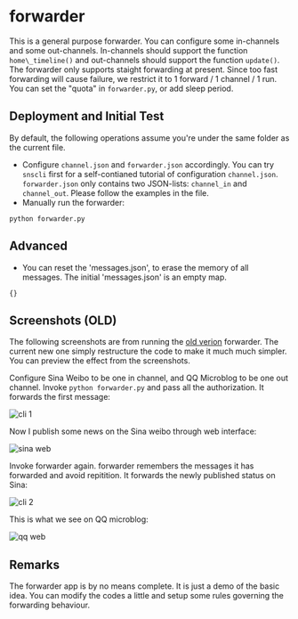 forwarder 
====

This is a general purpose forwarder. 
You can configure some in-channels and some out-channels. 
In-channels should support the function `home\_timeline()`
and out-channels should support the function `update()`.
The forwarder only supports staight forwarding at present. 
Since too fast forwarding will cause failure, 
we restrict it to 1 forward / 1 channel / 1 run. 
You can set the "quota" in `forwarder.py`, 
or add sleep period. 

Deployment and Initial Test
----

By default, the following operations assume 
you're under the same folder as the current file. 

   * Configure `channel.json` and `forwarder.json` accordingly. 
   You can try `snscli` first for a self-contianed tutorial of 
   configuration `channel.json`. 
   `forwarder.json` only contains two JSON-lists: 
   `channel_in` and `channel_out`. 
   Please follow the examples in the file. 
   * Manually run the forwarder:
```
python forwarder.py
```

Advanced
----

   * You can reset the 'messages.json', to erase the 
   memory of all messages. 
   The initial 'messages.json' is an empty map. 
```
{}
```

Screenshots (OLD)
----

The following screenshots are from running the 
[old verion](old/)
forwarder. 
The current new one simply restructure the code to make it much much simpler. 
You can preview the effect from the screenshots. 

Configure Sina Weibo to be one in channel, 
and QQ Microblog to be one out channel. 
Invoke `python forwarder.py` and pass all the authorization. 
It forwards the first message:

![cli 1](https://raw.github.com/hupili/snsapi/master/app/forwarder/screenshots/old/forwarder3.jpg)

Now I publish some news on the Sina weibo through web interface:

![sina web](https://raw.github.com/hupili/snsapi/master/app/forwarder/screenshots/old/forwarder1.jpg)

Invoke forwarder again. 
forwarder remembers the messages it has forwarded and avoid repitition. 
It forwards the newly published status on Sina:

![cli 2](https://raw.github.com/hupili/snsapi/master/app/forwarder/screenshots/old/forwarder4.jpg)

This is what we see on QQ microblog:

![qq web](https://raw.github.com/hupili/snsapi/master/app/forwarder/screenshots/old/forwarder2.jpg)


Remarks
----

The forwarder app is by no means complete. 
It is just a demo of the basic idea. 
You can modify the codes a little 
and setup some rules governing the forwarding behaviour.
